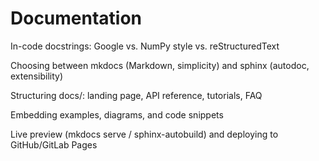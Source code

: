 # Documentation

In-code docstrings: Google vs. NumPy style vs. reStructuredText

Choosing between mkdocs (Markdown, simplicity) and sphinx (autodoc, extensibility)

Structuring docs/: landing page, API reference, tutorials, FAQ

Embedding examples, diagrams, and code snippets

Live preview (mkdocs serve / sphinx-autobuild) and deploying to GitHub/GitLab Pages

